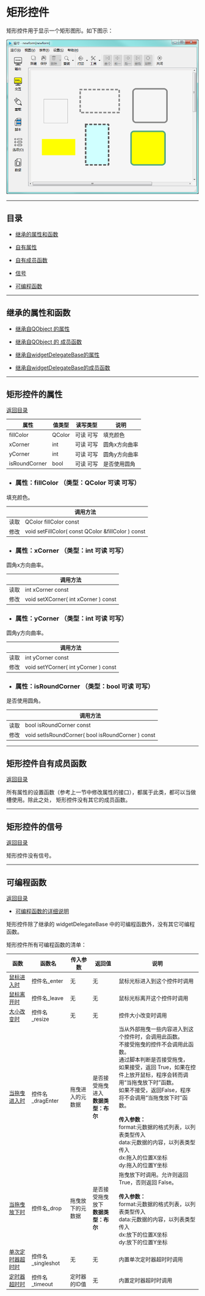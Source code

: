 # 矩形控件

矩形控件用于显示一个矩形图形。如下图示：

![example](2-17-01.png)


---

<h2 id="category">目录</h2>

- [继承的属性和函数](#继承的属性和函数)

- [自有属性](#矩形控件的自有属性)

- [自有成员函数](#矩形控件自有成员函数)

- [信号](#矩形控件的信号)

- [可编程函数](#可编程函数)

---

## 继承的属性和函数

- [继承自QObject 的属性](2-1-qobject?id=属性)

- [继承自QObject 的 成员函数](2-1-qobject?id=成员函数)

- [继承自widgetDelegateBase的属性](2-2-base?id=属性)

- [继承自widgetDelegateBase的成员函数](2-2-base?id=成员函数)

---

## 矩形控件的属性

[返回目录](#category)

|属性|值类型|读写类型|说明|
| - | - | - | - |
|fillColor|QColor|可读 可写|填充颜色|
|xCorner|int|可读 可写|圆角x方向曲率|
|yCorner|int|可读 可写|圆角y方向曲率|
|isRoundCorner|bool|可读 可写|是否使用圆角|

- ### 属性：fillColor （类型：QColor 可读 可写）

填充颜色。

| |调用方法|
| - | - |
|读取|QColor fillColor const|
|修改|void setFillColor( const QColor &fillColor ) const|

- ### 属性：xCorner （类型：int 可读 可写）

圆角x方向曲率。

| |调用方法|
| - | - |
|读取|int xCorner const|
|修改|void setXCorner( int xCorner ) const|

- ### 属性：yCorner （类型：int 可读 可写）

圆角y方向曲率。

| |调用方法|
| - | - |
|读取|int yCorner const|
|修改|void setYCorner( int yCorner ) const|

- ### 属性：isRoundCorner （类型：bool 可读 可写）

是否使用圆角。

| |调用方法|
| - | - |
|读取|bool isRoundCorner const|
|修改|void setIsRoundCorner( bool isRoundCorner ) const|

---

## 矩形控件自有成员函数

[返回目录](#category)

所有属性的设置函数（参考上一节中修改属性的接口），都属于此类，都可以当做槽使用。除此之处， 矩形控件没有其它的成员函数。 

---

## 矩形控件的信号

[返回目录](#category)

矩形控件没有信号。

---

## 可编程函数

[返回目录](#category)

- [可编程函数的详细说明](1-4-openscript?id=控件的可编程函数)

矩形控件除了继承的 widgetDelegateBase 中的可编程函数外，没有其它可编程函数。

矩形控件所有可编程函数的清单：

|函数|函数名|传入参数|返回值|说明|
| - | - | - | - | - |
|[鼠标进入时](1-4-openscript?id=enter)|控件名_enter|无|无|鼠标光标进入到这个控件时调用|
|[鼠标离开时](1-4-openscript?id=leave)|控件名_leave|无|无|鼠标光标离开这个控件时调用|
|[大小改变时](1-4-openscript?id=resize)|控件名_resize|无|无|控件大小改变时调用|
|[当拖曳进入时](1-4-openscript?id=dragEnter)|控件名_dragEnter|拖曳进入的元数据|是否接受拖曳进入<br>**数据类型：布尔**|当从外部拖曳一些内容进入到这个控件时，会调用此函数。<br>不接受拖曳的控件不会调用此函数。<br>通过脚本判断是否接受拖曳，<br>如果接受，返回 True，如果在控件上放开鼠标，程序会转而调用“当拖曳放下时”函数。<br>如果不接受，返回False，程序将不会调用“当拖曳放下时”函数。<br><br>**传入参数：**<br>format:元数据的格式列表，以列表类型传入<br>data:元数据的内容，以列表类型传入<br>dx:拖入的位置X坐标<br>dy:拖入的位置Y坐标|
|[当拖曳放下时](1-4-openscript?id=drop)|控件名_drop|拖曳放下的元数据|是否接受拖曳放下<br>**数据类型：布尔**|拖曳放下时调用。允许则返回 True，否则返回 False。<br><br>**传入参数：**<br>format:元数据的格式列表，以列表类型传入<br>data:元数据的内容，以列表类型传入<br>dx:放下的位置X坐标<br>dy:放下的位置Y坐标|
|[单次定时器超时时](1-4-openscript?id=singleshot)|控件名_singleshot|无|无|内置单次定时器超时时调用|
|[定时器超时时](1-4-openscript?id=timeout)|控件名_timeout|定时器的ID值|无|内置定时器超时时调用|

